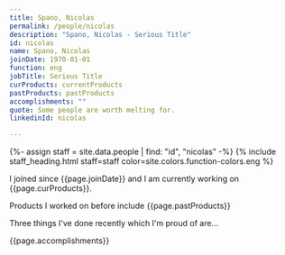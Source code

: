 ```yaml
---
title: Spano, Nicolas
permalink: /people/nicolas
description: "Spano, Nicolas - Serious Title"
id: nicolas
name: Spano, Nicolas
joinDate: 1970-01-01
function: eng
jobTitle: Serious Title
curProducts: currentProducts
pastProducts: pastProducts
accomplishments: ""
quote: Some people are worth melting for.
linkedinId: nicolas

---
```


{%- assign staff = site.data.people | find: "id", "nicolas" -%}
{% include staff_heading.html staff=staff color=site.colors.function-colors.eng %}

<p>I joined since {{page.joinDate}} and I am currently working on {{page.curProducts}}.</p>

<p>Products I worked on before include {{page.pastProducts}}</p>

<p>Three things I've done recently which I'm proud of are...</p>
{{page.accomplishments}}
